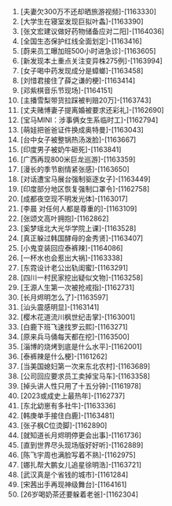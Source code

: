 
1. [夫妻欠300万不还却晒旅游视频]-[1163330]
1. [大学生在寝室发现巨拟叶螽]-[1163390]
1. [张文宏建议做好药物储备应对二阳]-[1164036]
1. [全国生态保护红线全面划定]-[1163416]
1. [蔚来员工曝加班500小时进急诊]-[1163605]
1. [新发现本土重点关注变异株275例]-[1163994]
1. [女子喝中药发现成分是蟑螂]-[1163458]
1. [刘惜君接住了薛之谦的梗]-[1163414]
1. [邓紫棋音乐节现场]-[1164151]
1. [主播雪梨带货拉踩被判赔20万]-[1163743]
1. [丈夫赌博妻子提离婚被要求还彩礼]-[1162690]
1. [宝马MINI：涉事俩女生系临时工]-[1162794]
1. [萌娃把爸爸证件换成奥特曼]-[1163043]
1. [台中女子被整锅热汤泼脸]-[1163667]
1. [印度男子被奶牛砸死]-[1163841]
1. [广西再现800米巨龙巡游]-[1163359]
1. [漫长的季节剧情紧张感]-[1163650]
1. [对话遭宝马展台强制驱逐女子]-[1163449]
1. [印度部分地区恢复强制口罩令]-[1162758]
1. [成都夜空现不明发光体]-[1163017]
1. [李晨 对任何人都是尊重的]-[1163109]
1. [张颂文高叶拥抱]-[1162862]
1. [奚梦瑶北大光华学院上课]-[1163528]
1. [真正躲过韩国酵母的金秀贤]-[1163407]
1. [小鬼变装回应泰裤辣]-[1164086]
1. [一杯水也会惹出大祸]-[1163338]
1. [东霓设计老公出轨闺蜜]-[1163291]
1. [四川一村民家挖出疑似文物]-[1163258]
1. [王源人生第一次被抢戒指]-[1162731]
1. [长月烬明怎么了]-[1163597]
1. [汕头震感明显]-[1163141]
1. [樱木花道流川枫世纪击掌]-[1163001]
1. [白鹿下班飞速找罗云熙]-[1163271]
1. [原来兵马俑每天都在挖]-[1163500]
1. [淄博的烧烤到底是什么水平]-[1162001]
1. [泰裤辣是什么梗]-[1161262]
1. [当美国媳妇第一次来东北农村]-[1163689]
1. [公司回应要求员工卖掉宝马车]-[1163358]
1. [掉头讲人性只用了十五分钟]-[1161978]
1. [2023或成史上最热年]-[1162737]
1. [东北幼崽有多社牛]-[1163336]
1. [韩庚单手接住白鹿]-[1163481]
1. [张子枫C位烫脚]-[1162890]
1. [就知道长月烬明停更会出事]-[1161736]
1. [直到世界尽头现场版好好听]-[1162889]
1. [陈飞宇周也满脸写着不熟]-[1162975]
1. [娜扎帮大鹏女儿追星徐明浩]-[1163721]
1. [武汉真是个省钱的城市]-[1161284]
1. [宋茜出手再现神级舞台]-[1164161]
1. [26岁喝奶茶还要躲着老爸]-[1162304]